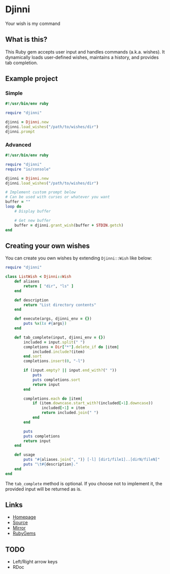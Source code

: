 # Djinni

Your wish is my command

## What is this?

This Ruby gem accepts user input and handles commands (a.k.a. wishes).
It dynamically loads user-defined wishes, maintains a history, and
provides tab completion.

## Example project

### Simple

```ruby
#!/usr/bin/env ruby

require "djinni"

djinni = Djinni.new
djinni.load_wishes("/path/to/wishes/dir")
djinni.prompt
```

### Advanced

```ruby
#!/usr/bin/env ruby

require "djinni"
require "io/console"

djinni = Djinni.new
djinni.load_wishes("/path/to/wishes/dir")

# Implement custom prompt below
# Can be used with curses or whatever you want
buffer = ""
loop do
    # Display buffer

    # Get new buffer
    buffer = djinni.grant_wish(buffer + STDIN.getch)
end
```

## Creating your own wishes

You can create you own wishes by extending `Djinni::Wish` like below:

```ruby
require "djinni"

class ListWish < Djinni::Wish
    def aliases
        return [ "dir", "ls" ]
    end

    def description
        return "List directory contents"
    end

    def execute(args, djinni_env = {})
        puts %x(ls #{args})
    end

    def tab_complete(input, djinni_env = {})
        included = input.split(" ")
        completions = Dir["*"].delete_if do |item|
            included.include?(item)
        end.sort
        completions.insert(0, "-l")

        if (input.empty? || input.end_with?(" "))
            puts
            puts completions.sort
            return input
        end

        completions.each do |item|
            if (item.downcase.start_with?(included[-1].downcase))
                included[-1] = item
                return included.join(" ")
            end
        end

        puts
        puts completions
        return input
    end

    def usage
        puts "#{aliases.join(", ")} [-l] [dir1/file1]..[dirN/fileN]"
        puts "\t#{description}."
    end
end
```

The `tab_complete` method is optional. If you choose not to implement
it, the provided input will be returned as is.

## Links

- [Homepage](http://mjwhitta.github.io/djinni)
- [Source](https://gitlab.com/mjwhitta/djinni)
- [Mirror](https://github.com/mjwhitta/djinni)
- [RubyGems](https://rubygems.org/gems/djinni)

## TODO

- Left/Right arrow keys
- RDoc
